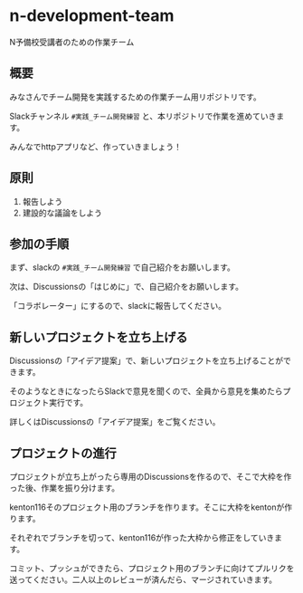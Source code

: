 # n-development-team
N予備校受講者のための作業チーム

## 概要
みなさんでチーム開発を実践するための作業チーム用リポジトリです。

Slackチャンネル `#実践_チーム開発練習` と、本リポジトリで作業を進めていきます。

みんなでhttpアプリなど、作っていきましょう！

## 原則
1. 報告しよう
2. 建設的な議論をしよう

## 参加の手順
まず、slackの `#実践_チーム開発練習` で自己紹介をお願いします。

次は、Discussionsの「はじめに」で、自己紹介をお願いします。

「コラボレーター」にするので、slackに報告してください。

## 新しいプロジェクトを立ち上げる
Discussionsの「アイデア提案」で、新しいプロジェクトを立ち上げることができます。

そのようなときになったらSlackで意見を聞くので、全員から意見を集めたらプロジェクト実行です。

詳しくはDiscussionsの「アイデア提案」をご覧ください。

## プロジェクトの進行
プロジェクトが立ち上がったら専用のDiscussionsを作るので、そこで大枠を作った後、作業を振り分けます。

kenton116そのプロジェクト用のブランチを作ります。そこに大枠をkentonが作ります。

それぞれでブランチを切って、kenton116が作った大枠から修正をしていきます。

コミット、プッシュができたら、プロジェクト用のブランチに向けてプルリクを送ってください。二人以上のレビューが済んだら、マージされていきます。
